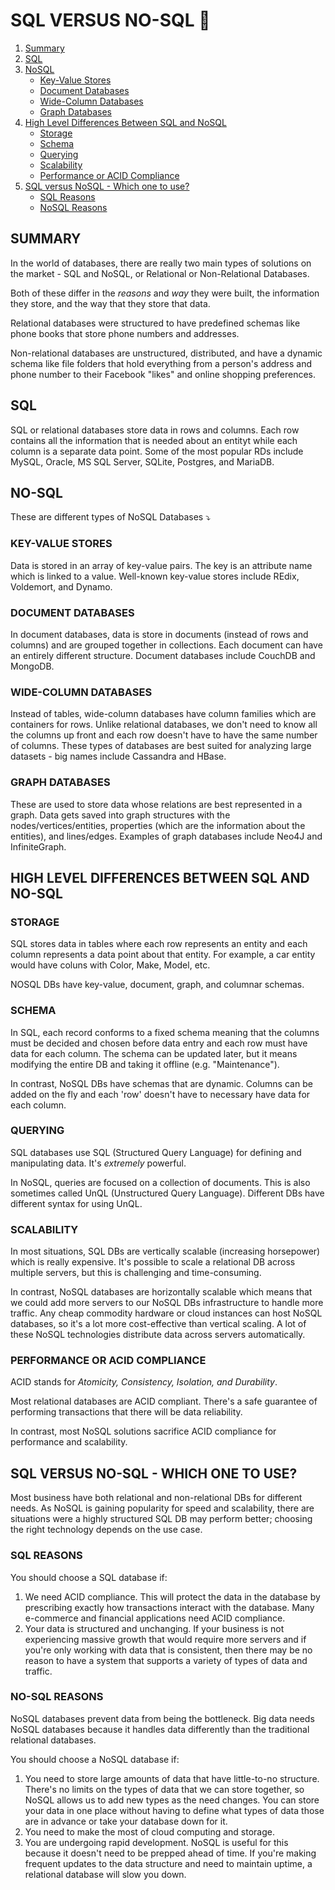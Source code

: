 # SQL VERSUS NO-SQL 💽

1. [Summary](#summary)
2. [SQL](#sql)
3. [NoSQL](#nosql)
   - [Key-Value Stores](#key-value-stores)
   - [Document Databases](#document-databases)
   - [Wide-Column Databases](#wide-column-databases)
   - [Graph Databases](#graph-databases)
4. [High Level Differences Between SQL and NoSQL](#high-level-differences-between-sql-and-no-sql)
   - [Storage](#storage)
   - [Schema](#schema)
   - [Querying](#querying)
   - [Scalability](#scalability)
   - [Performance or ACID Compliance](#performance-or-acid-compliance)
5. [SQL versus NoSQL - Which one to use?](#sql-versus-no-sql-which-one-to-use)
   - [SQL Reasons](#sql-reasons)
   - [NoSQL Reasons](#no-sql-reasons)

## SUMMARY

In the world of databases, there are really two main types of solutions on the market - SQL and NoSQL, or Relational or Non-Relational Databases.

Both of these differ in the _reasons_ and _way_ they were built, the information they store, and the way that they store that data.

Relational databases were structured to have predefined schemas like phone books that store phone numbers and addresses.

Non-relational databases are unstructured, distributed, and have a dynamic schema like file folders that hold everything from a person's address and phone number to their Facebook "likes" and online shopping preferences.

## SQL

SQL or relational databases store data in rows and columns. Each row contains all the information that is needed about an entityt while each column is a separate data point. Some of the most popular RDs include MySQL, Oracle, MS SQL Server, SQLite, Postgres, and MariaDB.

## NO-SQL

These are different types of NoSQL Databases ⤵️

### KEY-VALUE STORES

Data is stored in an array of key-value pairs. The key is an attribute name which is linked to a value. Well-known key-value stores include REdix, Voldemort, and Dynamo.

### DOCUMENT DATABASES

In document databases, data is store in documents (instead of rows and columns) and are grouped together in collections. Each document can have an entirely different structure. Document databases include CouchDB and MongoDB.

### WIDE-COLUMN DATABASES

Instead of tables, wide-column databases have column families which are containers for rows. Unlike relational databases, we don't need to know all the columns up front and each row doesn't have to have the same number of columns. These types of databases are best suited for analyzing large datasets - big names include Cassandra and HBase.

### GRAPH DATABASES

These are used to store data whose relations are best represented in a graph. Data gets saved into graph structures with the nodes/vertices/entities, properties (which are the information about the entities), and lines/edges. Examples of graph databases include Neo4J and InfiniteGraph.

## HIGH LEVEL DIFFERENCES BETWEEN SQL AND NO-SQL

### STORAGE

SQL stores data in tables where each row represents an entity and each column represents a data point about that entity. For example, a car entity would have coluns with Color, Make, Model, etc.

NOSQL DBs have key-value, document, graph, and columnar schemas.

### SCHEMA

In SQL, each record conforms to a fixed schema meaning that the columns must be decided and chosen before data entry and each row must have data for each column. The schema can be updated later, but it means modifying the entire DB and taking it offline (e.g. "Maintenance").

In contrast, NoSQL DBs have schemas that are dynamic. Columns can be added on the fly and each 'row' doesn't have to necessary have data for each column.

### QUERYING

SQL databases use SQL (Structured Query Language) for defining and manipulating data. It's _extremely_ powerful.

In NoSQL, queries are focused on a collection of documents. This is also sometimes called UnQL (Unstructured Query Language). Different DBs have different syntax for using UnQL.

### SCALABILITY

In most situations, SQL DBs are vertically scalable (increasing horsepower) which is really expensive. It's possible to scale a relational DB across multiple servers, but this is challenging and time-consuming.

In contrast, NoSQL databases are horizontally scalable which means that we could add more servers to our NoSQL DBs infrastructure to handle more traffic. Any cheap commodity hardware or cloud instances can host NoSQL databases, so it's a lot more cost-effective than vertical scaling. A lot of these NoSQL technologies distribute data across servers automatically.

### PERFORMANCE OR ACID COMPLIANCE

ACID stands for _Atomicity, Consistency, Isolation, and Durability_.

Most relational databases are ACID compliant. There's a safe guarantee of performing transactions that there will be data reliability.

In contrast, most NoSQL solutions sacrifice ACID compliance for performance and scalability.

## SQL VERSUS NO-SQL - WHICH ONE TO USE?

Most business have both relational and non-relational DBs for different needs. As NoSQL is gaining popularity for speed and scalability, there are situations were a highly structured SQL DB may perform better; choosing the right technology depends on the use case.

### SQL REASONS

You should choose a SQL database if:

1. We need ACID compliance. This will protect the data in the database by prescribing exactly how transactions interact with the database. Many e-commerce and financial applications need ACID compliance.
2. Your data is structured and unchanging. If your business is not experiencing massive growth that would require more servers and if you're only working with data that is consistent, then there may be no reason to have a system that supports a variety of types of data and traffic.

### NO-SQL REASONS

NoSQL databases prevent data from being the bottleneck. Big data needs NoSQL databases because it handles data differently than the traditional relational databases.

You should choose a NoSQL database if:

1. You need to store large amounts of data that have little-to-no structure. There's no limits on the types of data that we can store together, so NoSQL allows us to add new types as the need changes. You can store your data in one place without having to define what types of data those are in advance or take your database down for it.
2. You need to make the most of cloud computing and storage.
3. You are undergoing rapid development. NoSQL is useful for this because it doesn't need to be prepped ahead of time. If you're making frequent updates to the data structure and need to maintain uptime, a relational database will slow you down.
